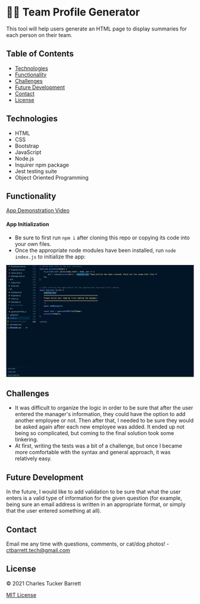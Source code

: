 # 👩‍💻 Team Profile Generator

This tool will help users generate an HTML page to display summaries for each person on their team.


## Table of Contents
  * [Technologies](#technologies)
  * [Functionality](#functionality)
  * [Challenges](#challenges)
  * [Future Development](#future-development)
  * [Contact](#contact)
  * [License](#license)


## Technologies
* HTML
* CSS
* Bootstrap
* JavaScript
* Node.js
* Inquirer npm package
* Jest testing suite
* Object Oriented Programming


## Functionality
[App Demonstration Video](https://youtu.be/9G_QRztzwVc)

#### App Initialization
- Be sure to first run <code>npm i</code> after cloning this repo or copying its code into your own files.
- Once the appropriate node modules have been installed, run <code>node index.js</code> to initialize the app:

![App Initialization](./assets/images/initialization.gif)


## Challenges
* It was difficult to organize the logic in order to be sure that after the user entered the manager's information, they could have the option to add another employee or not. Then after that, I needed to be sure they would be asked again after each new employee was added. It ended up not being so complicated, but coming to the final solution took some tinkering.
* At first, writing the tests was a bit of a challenge, but once I became more comfortable with the syntax and general approach, it was relatively easy.


## Future Development
In the future, I would like to add validation to be sure that what the user enters is a valid type of information for the given question (for example, being sure an email address is written in an appropriate format, or simply that the user entered something at all).


## Contact
Email me any time with questions, comments, or cat/dog photos! - ctbarrett.tech@gmail.com


## License
&copy; 2021 Charles Tucker Barrett

[MIT License](https://opensource.org/licenses/MIT)